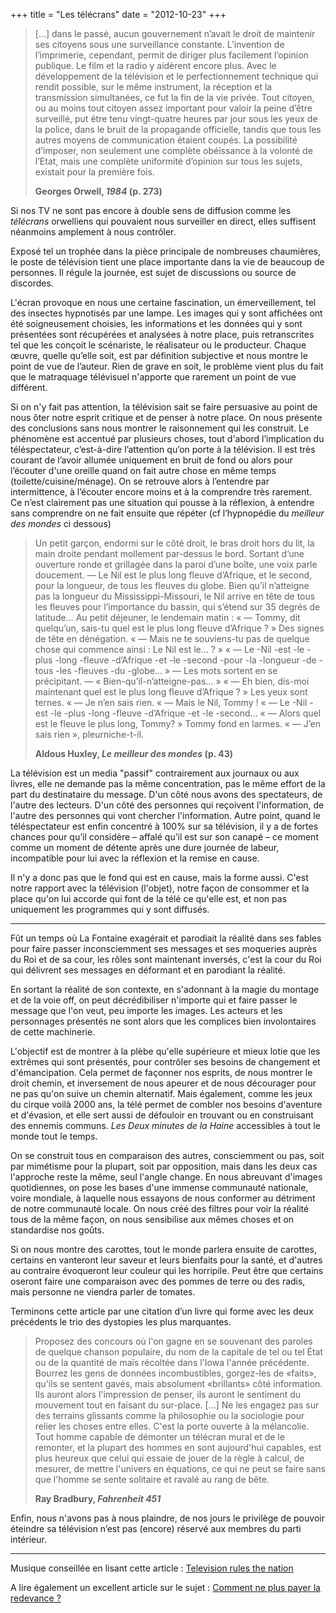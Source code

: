 +++
title = "Les télécrans"
date = "2012-10-23"
+++


> [...] dans le passé, aucun gouvernement n’avait le droit de maintenir ses citoyens sous une surveillance constante. L’invention de l’imprimerie, cependant, permit de diriger plus facilement l’opinion publique. Le film et la radio y aidèrent encore plus. Avec le développement de la télévision et le perfectionnement technique qui rendit possible, sur le même instrument, la réception et la transmission simultanées, ce fut la fin de la vie privée.
> Tout citoyen, ou au moins tout citoyen assez important pour valoir la peine d’être surveillé, put être tenu vingt-quatre heures par jour sous les yeux de la police, dans le bruit de la propagande officielle, tandis que tous les autres moyens de communication étaient coupés. La possibilité d’imposer, non seulement une complète obéissance à la volonté de l’Etat, mais une complète uniformité d’opinion sur tous les sujets, existait pour la première fois.
>
> __Georges Orwell, *1984* (p. 273)__

Si nos TV ne sont pas encore à double sens de diffusion comme les *télécrans* orwelliens qui pouvaient nous surveiller en direct, elles suffisent néanmoins amplement à nous contrôler.

Exposé tel un trophée dans la pièce principale de nombreuses chaumières, le poste de télévision tient une place importante dans la vie de beaucoup de personnes. Il régule la journée, est sujet de discussions ou source de discordes.

L'écran provoque en nous une certaine fascination, un émerveillement, tel des insectes hypnotisés par une lampe. Les images qui y sont affichées ont été soigneusement choisies, les informations et les données qui y sont présentées sont récupérées et analysées à notre place, puis retranscrites tel que les conçoit le scénariste, le réalisateur ou le producteur. Chaque œuvre, quelle qu’elle soit, est par définition subjective et nous montre le point de vue de l’auteur. Rien de grave en soit, le problème vient plus du fait que le matraquage télévisuel n'apporte que rarement un point de vue différent.

Si on n'y fait pas attention, la télévision sait se faire persuasive au point de nous ôter notre esprit critique et de penser à notre place. On nous présente des conclusions sans nous montrer le raisonnement qui les construit.
Le phénomène est accentué par plusieurs choses, tout d'abord l’implication du téléspectateur, c’est-à-dire l’attention qu’on porte à la télévision. Il est très courant de l’avoir allumée uniquement en bruit de fond ou alors pour l’écouter d'une oreille quand on fait autre chose en même temps (toilette/cuisine/ménage). On se retrouve alors à l’entendre par intermittence, à l’écouter encore moins et à la comprendre très rarement. Ce n’est clairement pas une situation qui pousse à la réflexion, à entendre sans comprendre on ne fait ensuite que répéter (cf l’hypnopédie du *meilleur des mondes* ci dessous)


> Un petit garçon, endormi sur le côté droit, le bras droit hors du lit, la main droite pendant mollement par-dessus le bord. Sortant d’une ouverture ronde et grillagée dans la paroi d’une boîte, une voix parle doucement.
— Le Nil est le plus long fleuve d’Afrique, et le second, pour la longueur, de tous les fleuves du globe. Bien qu’il n’atteigne pas la longueur du Mississippi-Missouri, le Nil arrive en tête de tous les fleuves pour l’importance du bassin, qui s’étend sur 35 degrés de latitude…
Au petit déjeuner, le lendemain matin :
« — Tommy, dit quelqu’un, sais-tu quel est le plus long fleuve d’Afrique ? »
Des signes de tête en dénégation.
« — Mais ne te souviens-tu pas de quelque chose qui commence ainsi : Le Nil est le… ? »
« — Le -Nil -est -le -plus -long -fleuve -d’Afrique -et -le -second -pour -la -longueur -de -tous -les -fleuves -du -globe… »
— Les mots sortent en se précipitant. — « Bien-qu’il-n’atteigne-pas… »
« — Eh bien, dis-moi maintenant quel est le plus long fleuve d’Afrique ? »
Les yeux sont ternes.
« — Je n’en sais rien.
« — Mais le Nil, Tommy !
« — Le -Nil -est -le -plus -long -fleuve -d’Afrique -et -le -second…
« — Alors quel est le fleuve le plus long, Tommy? »
Tommy fond en larmes.
« — J’en sais rien », pleurniche-t-il.
>
> __Aldous Huxley, *Le meilleur des mondes* (p. 43)__

La télévision est un media "passif" contrairement aux journaux ou aux livres, elle ne demande pas la même concentration, pas le même effort de la part du destinataire du message. D'un côté nous avons des spectateurs, de l'autre des lecteurs. D'un côté des personnes qui reçoivent l'information, de l'autre des personnes qui vont chercher l'information.
Autre point, quand le téléspectateur est enfin concentré à 100% sur sa télévision, il y a de fortes chances pour qu’il considère – affalé qu’il est sur son canapé – ce moment comme un moment de détente après une dure journée de labeur, incompatible pour lui avec la réflexion et la remise en cause.

Il n'y a donc pas que le fond qui est en cause, mais la forme aussi. C'est notre rapport avec la télévision (l'objet), notre façon de consommer et la place qu'on lui accorde qui font de la télé ce qu'elle est, et non pas uniquement les programmes qui y sont diffusés.

***

Fût un temps où La Fontaine exagérait et parodiait la réalité dans ses fables pour faire passer inconsciemment ses messages et ses moqueries auprès du Roi et de sa cour, les rôles sont maintenant inversés, c'est la cour du Roi qui délivrent ses messages en déformant et en parodiant la réalité.

En sortant la réalité de son contexte, en s'adonnant à la magie du montage et de la voie off, on peut décrédibiliser n'importe qui et faire passer le message que l'on veut, peu importe les images. Les acteurs et les personnages présentés ne sont alors que les complices bien involontaires de cette machinerie.

L'objectif est de montrer à la plèbe qu'elle supérieure et mieux lotie que les extrêmes qui sont présentés, pour contrôler ses besoins de changement et d'émancipation. Cela permet de façonner nos esprits, de nous montrer le droit chemin, et inversement de nous apeurer et de nous décourager pour ne pas qu'on suive un chemin alternatif.
Mais également, comme les jeux du cirque voilà 2000 ans, la télé permet de combler nos besoins d'aventure et d'évasion, et elle sert aussi de défouloir en trouvant ou en construisant des ennemis communs. *Les Deux minutes de la Haine* accessibles à tout le monde tout le temps.

On se construit tous en comparaison des autres, consciemment ou pas, soit par mimétisme pour la plupart, soit par opposition, mais dans les deux cas l'approche reste la même, seul l'angle change. En nous abreuvant d'images quotidiennes, on pose les bases d'une immense communauté nationale, voire mondiale, à laquelle nous essayons de nous conformer au détriment de notre communauté locale. On nous créé des filtres pour voir la réalité tous de la même façon, on nous sensibilise aux mêmes choses et on standardise nos goûts.

Si on nous montre des carottes, tout le monde parlera ensuite de carottes, certains en vanteront leur saveur et leurs bienfaits pour la santé, et d'autres au contraire évoqueront leur couleur qui les horripile. Peut être que certains oseront faire une comparaison avec des pommes de terre ou des radis, mais personne ne viendra parler de tomates.

Terminons cette article par une citation d’un livre qui forme avec les deux précédents le trio des dystopies les plus marquantes.


> Proposez des concours où l'on gagne en se souvenant des paroles de quelque chanson populaire, du nom de la capitale de tel ou tel État ou de la quantité de maïs récoltée dans l'Iowa l'année précédente. Bourrez les gens de données incombustibles, gorgez-les de «faits», qu'ils se sentent gavés, mais absolument «brillants» côté information. Ils auront alors l'impression de penser, ils auront le sentiment du mouvement tout en faisant du sur-place. [...] Ne les engagez pas sur des terrains glissants comme la philosophie ou la sociologie pour relier les choses entre elles. C'est la porte ouverte à la mélancolie. Tout homme capable de démonter un télécran mural et de le remonter, et la plupart des hommes en sont aujourd'hui capables, est plus heureux que celui qui essaie de jouer de la règle à calcul, de mesurer, de mettre l'univers en équations, ce qui ne peut se faire sans que l'homme se sente solitaire et ravalé au rang de bête.
>
> __Ray Bradbury, *Fahrenheit 451*__

Enfin, nous n'avons pas à nous plaindre, de nos jours le privilège de pouvoir éteindre sa télévision n’est pas (encore) réservé aux membres du parti intérieur.

***

Musique conseillée en lisant cette article : [Television rules the nation](http://www.youtube.com/watch?v=1QMERS5sZQ8)

A lire également un excellent article sur le sujet : [Comment ne plus payer la redevance ?](http://www.orbite.info/bouffees_delirantes/comment_ne_pas_payer_la_redevance_en_toute_legalite.html)
